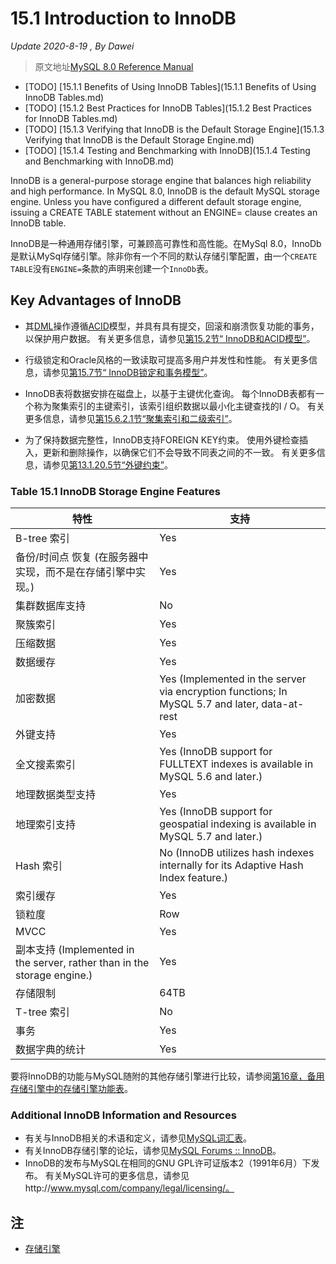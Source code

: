 # 15.1 Introduction to InnoDB

*Update 2020-8-19 , By Dawei*

> 原文地址[MySQL 8.0 Reference Manual](https://dev.mysql.com/doc/refman/8.0/en/innodb-introduction.html)

- [TODO] [15.1.1 Benefits of Using InnoDB Tables](15.1.1 Benefits of Using InnoDB Tables.md)
- [TODO] [15.1.2 Best Practices for InnoDB Tables](15.1.2 Best Practices for InnoDB Tables.md)
- [TODO] [15.1.3 Verifying that InnoDB is the Default Storage Engine](15.1.3 Verifying that InnoDB is the Default Storage Engine.md)
- [TODO] [15.1.4 Testing and Benchmarking with InnoDB](15.1.4 Testing and Benchmarking with InnoDB.md)

InnoDB is a general-purpose storage engine that balances high reliability and high performance. In MySQL 8.0, InnoDB is the default MySQL storage engine. Unless you have configured a different default storage engine, issuing a CREATE TABLE statement without an ENGINE= clause creates an InnoDB table.

InnoDB是一种通用存储引擎，可兼顾高可靠性和高性能。在MySql 8.0，InnoDb是默认MySql存储引擎。除非你有一个不同的默认存储引擎配置，由一个`CREATE TABLE`没有`ENGINE=`条款的声明来创建一个`InnoDb`表。

## Key Advantages of InnoDB

- 其[DML](https://dev.mysql.com/doc/refman/8.0/en/glossary.html#glos_dml)操作遵循[ACID](https://dev.mysql.com/doc/refman/8.0/en/glossary.html#glos_acid)模型，并具有具有提交，回滚和崩溃恢复功能的事务，以保护用户数据。 有关更多信息，请参见[第15.2节“ InnoDB和ACID模型”](https://dev.mysql.com/doc/refman/8.0/en/mysql-acid.html)。

- 行级锁定和Oracle风格的一致读取可提高多用户并发性和性能。 有关更多信息，请参见[第15.7节“ InnoDB锁定和事务模型”](https://dev.mysql.com/doc/refman/8.0/en/innodb-locking-transaction-model.html)。

- InnoDB表将数据安排在磁盘上，以基于主键优化查询。 每个InnoDB表都有一个称为聚集索引的主键索引，该索引组织数据以最小化主键查找的I / O。 有关更多信息，请参见[第15.6.2.1节“聚集索引和二级索引”](https://dev.mysql.com/doc/refman/8.0/en/innodb-locking-transaction-model.html)。

- 为了保持数据完整性，InnoDB支持FOREIGN KEY约束。 使用外键检查插入，更新和删除操作，以确保它们不会导致不同表之间的不一致。 有关更多信息，请参见[第13.1.20.5节“外键约束”](https://dev.mysql.com/doc/refman/8.0/en/create-table-foreign-keys.html)。

### Table 15.1 InnoDB Storage Engine Features

|特性|支持|
|----|----|
| B-tree 索引|	Yes|
| 备份/时间点 恢复 (在服务器中实现，而不是在存储引擎中实现。)|	Yes|
| 集群数据库支持|	No|
| 聚簇索引|	Yes|
| 压缩数据|	Yes|
| 数据缓存|	Yes|
| 加密数据|	Yes (Implemented in the server via encryption functions; In MySQL 5.7 and later, data-at-rest| tablespace encryption is supported.)
| 外键支持|	Yes|
| 全文搜素索引|	Yes (InnoDB support for FULLTEXT indexes is available in MySQL 5.6 and later.)|
| 地理数据类型支持|	Yes|
| 地理索引支持|	Yes (InnoDB support for geospatial indexing is available in MySQL 5.7 and later.)|
| Hash 索引|	No (InnoDB utilizes hash indexes internally for its Adaptive Hash Index feature.)|
| 索引缓存|	Yes|
| 锁粒度|	Row|
| MVCC|	Yes|
| 副本支持 (Implemented in the server, rather than in the storage engine.)|	Yes|
| 存储限制|	64TB|
| T-tree 索引|	No|
| 事务|	Yes|
| 数据字典的统计|	Yes|

要将InnoDB的功能与MySQL随附的其他存储引擎进行比较，请参阅[第16章，备用存储引擎中的存储引擎功能表](https://dev.mysql.com/doc/refman/8.0/en/storage-engines.html)。

### Additional InnoDB Information and Resources

- 有关与InnoDB相关的术语和定义，请参见[MySQL词汇表](https://dev.mysql.com/doc/refman/8.0/en/glossary.html)。
- 有关InnoDB存储引擎的论坛，请参见[MySQL Forums :: InnoDB](http://forums.mysql.com/list.php?22)。
- InnoDB的发布与MySQL在相同的GNU GPL许可证版本2（1991年6月）下发布。 有关MySQL许可的更多信息，请参见http://www.mysql.com/company/legal/licensing/。

## 注

- [存储引擎](https://dev.mysql.com/doc/refman/8.0/en/storage-engines.html)